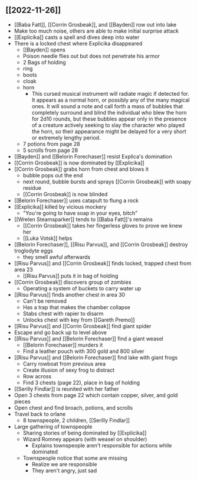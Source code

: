 
## [[2022-11-26]]
- [[Baba Fatt]], [[Corrin Grosbeak]], and  [[Bayden]] row out into lake
- Make too much noise, others are able to make initial surprise attack
- [[Explicika]] casts a spell and dives deep into water
- There is a locked chest where Explicika disappeared
	- [[Bayden]] opens
	- Poison needle flies out but does not penetrate his armor
	- 2 Bags of holding
	- ring
	- boots
	- cloak
	- horn
		- This cursed musical instrument will radiate magic if detected for. It appears as a normal horn, or possibly any of the many magical ones. It will sound a note and call forth a mass of bubbles that completely surround and blind the individual who blew the horn for 2d10 rounds, but these bubbles appear only in the presence of a creature actively seeking to slay the character who played the horn, so their appearance might be delayed for a very short or extremely lengthy period.
	- 7 potions from page 28
	- 5 scrolls from page 28
- [[Bayden]] and [[Belorin Forechaser]] resist Explica's domination
- [[Corrin Grosbeak]] is now dominated by [[Explicika]]
- [[Corrin Grosbeak]] grabs horn from chest and blows it
	- bubble pops out the end
	- next round, bubble bursts and sprays [[Corrin Grosbeak]] with soapy residue
	- [[Corrin Grosbeak]] is now blinded
- [[Belorin Forechaser]] uses catapult to flung a rock
- [[Explicika]] killed by vicious mockery
	- "You're going to have soap in your eyes, bitch"
- [[Wrelen Steamsparker]] tends to [[Baba Fatt]]'s remains
	- [[Corrin Grosbeak]] takes her fingerless gloves to prove we knew her
	- [[Luka Votsk]] helps
- [[Belorin Forechaser]], [[Risu Parvus]], and [[Corrin Grosbeak]] destroy troglodyte eggs
	- they smell awful afterwards
- [[Risu Parvus]] and [[Corrin Grosbeak]] finds locked, trapped chest from area 23
	- [[Risu Parvus]] puts it in bag of holding
- [[Corrin Grosbeak]] discovers group of zombies
	- Operating a system of buckets to carry water up
- [[Risu Parvus]] finds another chest in area 30
	- Can't be removed
	- Has a trap that makes the chamber collapse
	- Stabs chest with rapier to disarm
	- Unlocks chest with key from [[Gareth Premo]]
- [[Risu Parvus]] and [[Corrin Grosbeak]] find giant spider
- Escape and go back up to level above
- [[Risu Parvus]] and [[Belorin Forechaser]] find a giant weasel
	- [[Belorin Forechaser]] murders it
	- Find a leather pouch with 300 gold and 800 silver
- [[Risu Parvus]] and [[Belorin Forechaser]] find lake with giant frogs
	- Carry rowboat from previous area
	- Create illusion of sexy frog to distract
	- Row across
	- Find 3 chests (page 22), place in bag of holding
- [[Serilly Findlar]] is reunited with her father
- Open 3 chests from page 22 which contain copper, silver, and gold pieces
- Open chest and find broach, potions, and scrolls
- Travel back to orlane
	- 8 townspeople, 2 children, [[Serilly Findlar]]
- Large gathering of townspeople
	- Sharing stories of being dominated by [[Explicika]]
	- Wizard Romney appears (with weasel on shoulder)
		- Explains townspeople aren't responsible for actions while dominated
	- Townspeople notice that some are missing
		- Realize we are responsible
		- They aren't angry, just sad
